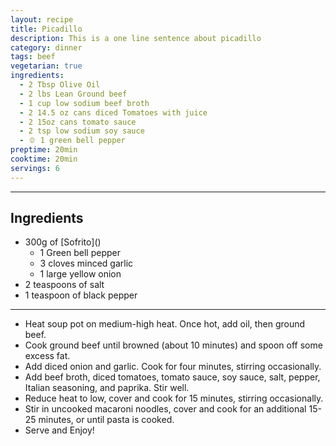 ```yaml
---
layout: recipe
title: Picadillo
description: This is a one line sentence about picadillo
category: dinner
tags: beef
vegetarian: true
ingredients:
  - 2 Tbsp Olive Oil
  - 2 lbs Lean Ground beef
  - 1 cup low sodium beef broth
  - 2 14.5 oz cans diced Tomatoes with juice
  - 2 15oz cans tomato sauce
  - 2 tsp low sodium soy sauce
  - 🫑 1 green bell pepper
preptime: 20min
cooktime: 20min
servings: 6
---
```






___

<div class="recipe-ingredients">

<h2>Ingredients</h2>

<ul class="ingredient-list">
    <li>300g of [Sofrito]()
      <ul>
    <li data-icon="⮑">1 Green bell pepper</li>
    <li data-icon="⮑">3 cloves minced garlic</li>
    <li data-icon="⮑">1 large yellow onion</li>
      </ul>
    </li>
    <li>2 teaspoons of salt</li>
    <li>1 teaspoon of black pepper</li>
</ul>

</div>

___




  - Heat soup pot on medium-high heat. Once hot, add oil, then ground beef.
  - Cook ground beef until browned (about 10 minutes) and spoon off some excess
    fat.
  - Add diced onion and garlic. Cook for four minutes, stirring occasionally.
  - Add beef broth, diced tomatoes, tomato sauce, soy sauce, salt, pepper,
    Italian seasoning, and paprika. Stir well.
  - Reduce heat to low, cover and cook for 15 minutes, stirring occasionally.
  - Stir in uncooked macaroni noodles, cover and cook for an additional 15-25 minutes, or until pasta is cooked.
  - Serve and Enjoy!